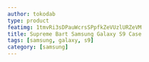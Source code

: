 ```yaml
---
author: tokodab
type: product
featimg: 1tmvRi3sDPauWcrsSPpfkZeVUzlURZeVM
title: Supreme Bart Samsung Galaxy S9 Case
tags: [samsung, galaxy, s9]
category: [samsung]
---
```

